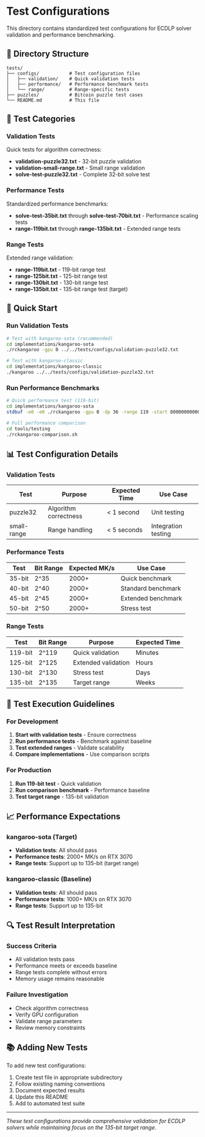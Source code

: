 # Test Configurations

This directory contains standardized test configurations for ECDLP solver validation and performance benchmarking.

## 📁 Directory Structure

```
tests/
├── configs/           # Test configuration files
│   ├── validation/    # Quick validation tests
│   ├── performance/   # Performance benchmark tests
│   └── range/         # Range-specific tests
├── puzzles/           # Bitcoin puzzle test cases
└── README.md          # This file
```

## 🧪 Test Categories

### Validation Tests
Quick tests for algorithm correctness:
- **validation-puzzle32.txt** - 32-bit puzzle validation
- **validation-small-range.txt** - Small range validation
- **solve-test-puzzle32.txt** - Complete 32-bit solve test

### Performance Tests
Standardized performance benchmarks:
- **solve-test-35bit.txt** through **solve-test-70bit.txt** - Performance scaling tests
- **range-119bit.txt** through **range-135bit.txt** - Extended range tests

### Range Tests
Extended range validation:
- **range-119bit.txt** - 119-bit range test
- **range-125bit.txt** - 125-bit range test
- **range-130bit.txt** - 130-bit range test
- **range-135bit.txt** - 135-bit range test (target)

## 🚀 Quick Start

### Run Validation Tests
```bash
# Test with kangaroo-sota (recommended)
cd implementations/kangaroo-sota
./rckangaroo -gpu 0 ../../tests/configs/validation-puzzle32.txt

# Test with kangaroo-classic
cd implementations/kangaroo-classic
./kangaroo ../../tests/configs/validation-puzzle32.txt
```

### Run Performance Benchmarks
```bash
# Quick performance test (119-bit)
cd implementations/kangaroo-sota
stdbuf -o0 -e0 ./rckangaroo -gpu 0 -dp 36 -range 119 -start 800000000000000000000000000000 -pubkey 02CEB6CBBCDBDF5EF7150682150F4CE2C6F4807B349827DCDBDD1F2EFA885A2630

# Full performance comparison
cd tools/testing
./rckangaroo-comparison.sh
```

## 📊 Test Configuration Details

### Validation Tests
| Test | Purpose | Expected Time | Use Case |
|------|---------|---------------|----------|
| puzzle32 | Algorithm correctness | < 1 second | Unit testing |
| small-range | Range handling | < 5 seconds | Integration testing |

### Performance Tests
| Test | Bit Range | Expected MK/s | Use Case |
|------|-----------|---------------|----------|
| 35-bit | 2^35 | 2000+ | Quick benchmark |
| 40-bit | 2^40 | 2000+ | Standard benchmark |
| 45-bit | 2^45 | 2000+ | Extended benchmark |
| 50-bit | 2^50 | 2000+ | Stress test |

### Range Tests
| Test | Bit Range | Purpose | Expected Time |
|------|-----------|---------|---------------|
| 119-bit | 2^119 | Quick validation | Minutes |
| 125-bit | 2^125 | Extended validation | Hours |
| 130-bit | 2^130 | Stress test | Days |
| 135-bit | 2^135 | Target range | Weeks |

## 🔧 Test Execution Guidelines

### For Development
1. **Start with validation tests** - Ensure correctness
2. **Run performance tests** - Benchmark against baseline
3. **Test extended ranges** - Validate scalability
4. **Compare implementations** - Use comparison scripts

### For Production
1. **Run 119-bit test** - Quick validation
2. **Run comparison benchmark** - Performance baseline
3. **Test target range** - 135-bit validation

## 📈 Performance Expectations

### kangaroo-sota (Target)
- **Validation tests**: All should pass
- **Performance tests**: 2000+ MK/s on RTX 3070
- **Range tests**: Support up to 135-bit (target range)

### kangaroo-classic (Baseline)
- **Validation tests**: All should pass
- **Performance tests**: 1000+ MK/s on RTX 3070
- **Range tests**: Support up to 135-bit

## 🔍 Test Result Interpretation

### Success Criteria
- All validation tests pass
- Performance meets or exceeds baseline
- Range tests complete without errors
- Memory usage remains reasonable

### Failure Investigation
- Check algorithm correctness
- Verify GPU configuration
- Validate range parameters
- Review memory constraints

## 📚 Adding New Tests

To add new test configurations:

1. Create test file in appropriate subdirectory
2. Follow existing naming conventions
3. Document expected results
4. Update this README
5. Add to automated test suite

---

*These test configurations provide comprehensive validation for ECDLP solvers while maintaining focus on the 135-bit target range.*
